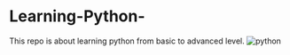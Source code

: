 # Learning-Python-
This repo is about learning python from basic to advanced level. 
![python](https://user-images.githubusercontent.com/47294637/112925558-adc82e80-912f-11eb-8eb7-048d80933ede.png)

